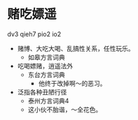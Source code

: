 # 赌吃嫖遥
dv3 qieh7 pio2 io2
+ 赌博、大吃大喝、乱搞性关系，任性玩乐。
  * 如皋方言词典
+ 吃喝嫖赌，逍遥法外
  * 东台方言词典
    - 他终于改掉啊～的恶习。
+ 泛指各种丑陋行径
  * 泰州方言词典4
  - 这小伙不胎谐，～全花色。
